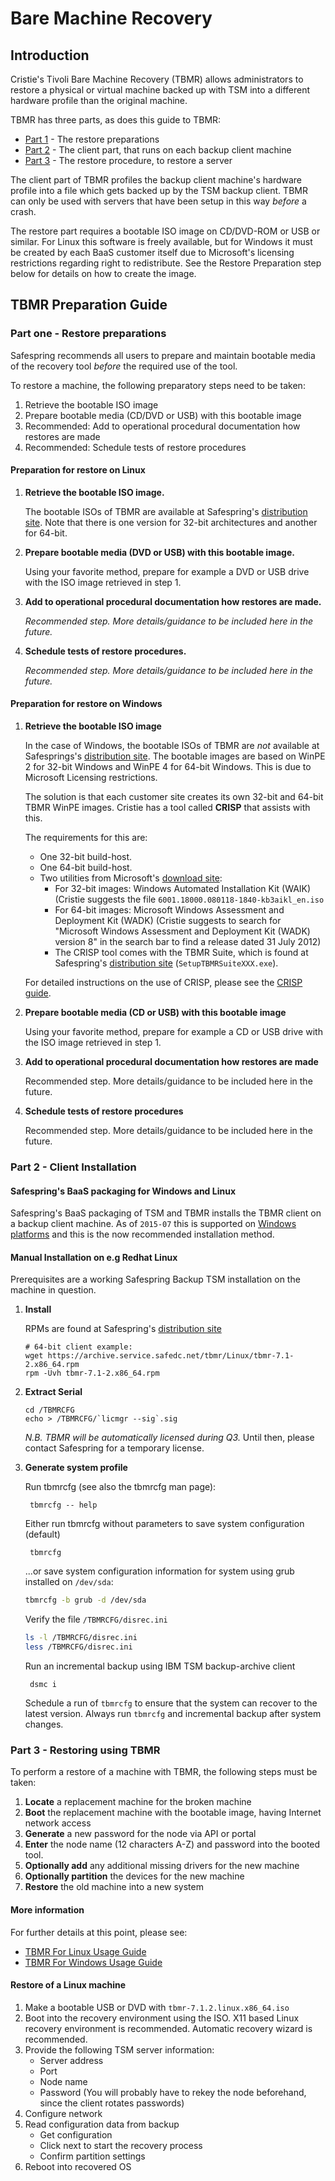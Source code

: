 # Bare Machine Recovery

## Introduction

Cristie's Tivoli Bare Machine Recovery (TBMR) allows administrators to restore a physical or virtual machine backed up with TSM into a different hardware profile than the original machine.

TBMR has three parts, as does this guide to TBMR:

 * [Part 1](#TBMR_prep) - The restore preparations
 * [Part 2](#TBMR_inst) - The client part, that runs on each backup client machine
 * [Part 3](#TBMR_rest) - The restore procedure, to restore a server

The client part of TBMR profiles the backup client machine's hardware profile into a file which gets backed up by the TSM backup client. TBMR can only be used with servers that have been setup in this way _before_ a crash.

The restore part requires a bootable ISO image on CD/DVD-ROM or USB or similar. For Linux this software is freely available, but for Windows it must be created by each BaaS customer itself due to Microsoft's licensing restrictions regarding right to redistribute. See the Restore Preparation step below for details on how to create the image.

<a name="TBMR_prep"></a>

## TBMR Preparation Guide

### Part one - Restore preparations

Safespring recommends all users to prepare and maintain bootable media of the recovery tool _before_ the required use of the tool.

To restore a machine, the following preparatory steps need to be taken:
 1. Retrieve the bootable ISO image
 2. Prepare bootable media (CD/DVD or USB) with this bootable image
 3. Recommended: Add to operational procedural documentation how restores are made
 4. Recommended: Schedule tests of restore procedures

#### Preparation for restore on Linux

 1. **Retrieve the bootable ISO image.**

    The bootable ISOs of TBMR are available at Safespring's [distribution site](https://archive.service.safedc.net/tbmr/Linux/).
    Note that there is one version for 32-bit architectures and another for 64-bit.

 2. **Prepare bootable media (DVD or USB) with this bootable image.**

    Using your favorite method, prepare for example a DVD or USB drive with the ISO image retrieved in step 1.

 3. **Add to operational procedural documentation how restores are made.**

    *Recommended step. More details/guidance to be included here in the future.*

 4. **Schedule tests of restore procedures.**

    *Recommended step. More details/guidance to be included here in the future.*

#### Preparation for restore on Windows

 1. **Retrieve the bootable ISO image**

    In the case of Windows, the bootable ISOs of TBMR are _not_ available at Safesprings's [distribution site](https://archive.service.safedc.net/tbmr/Windows/). The bootable images are based on WinPE 2 for 32-bit Windows and WinPE 4 for 64-bit Windows. This is due to Microsoft Licensing restrictions.

    The solution is that each customer site creates its own 32-bit and 64-bit TBMR WinPE images.
    Cristie has a tool called **CRISP** that assists with this.

    The requirements for this are:

     * One 32-bit build-host.
     * One 64-bit build-host.
     * Two utilities from Microsoft's [download site](http://www.microsoft.com/download/en/default.aspx):
        * For 32-bit images: Windows Automated Installation Kit (WAIK) (Cristie suggests the file `6001.18000.080118-1840-kb3aikl_en.iso`
        * For 64-bit images: Microsoft Windows Assessment and Deployment Kit (WADK) (Cristie suggests to search for "Microsoft Windows Assessment and Deployment Kit (WADK) version 8" in the search bar to find a release dated 31 July 2012)
        * The CRISP tool comes with the TBMR Suite, which is found at Safespring's [distribution site](https://archive.service.safedc.net/tbmr/Windows/) (`SetupTBMRSuiteXXX.exe`).

    For detailed instructions on the use of CRISP, please see the [CRISP guide](https://archive.service.safedc.net/tbmr/Windows/CRISP-7-UserGuide.pdf).

2. **Prepare bootable media (CD or USB) with this bootable image**

    Using your favorite method, prepare for example a CD or USB drive with the ISO image retrieved in step 1.

3. **Add to operational procedural documentation how restores are made**

    Recommended step. More details/guidance to be included here in the future.

4. **Schedule tests of restore procedures**

    Recommended step. More details/guidance to be included here in the future.

<a name="TBMR_inst"></a>

### Part 2 - Client Installation

#### Safespring's BaaS packaging for Windows and Linux

Safespring's BaaS packaging of TSM and TBMR installs the TBMR client on a backup client machine.
As of `2015-07` this is supported on [Windows platforms](Installation-Windows) and this is the now recommended installation method.

#### Manual Installation on e.g Redhat Linux

Prerequisites are a working Safespring Backup TSM installation on the machine in question.

1. **Install**

    RPMs are found at Safespring's [distribution site](https://archive.service.safedc.net/tbmr/Linux/)

    ```shell
    # 64-bit client example:
    wget https://archive.service.safedc.net/tbmr/Linux/tbmr-7.1-2.x86_64.rpm
    rpm -Uvh tbmr-7.1-2.x86_64.rpm
    ```

2. **Extract Serial**
    ```shell
    cd /TBMRCFG
    echo > /TBMRCFG/`licmgr --sig`.sig
    ```

    _N.B. TBMR will be automatically licensed during Q3._ Until then, please contact Safespring for a temporary license.

3. **Generate system profile**

    Run tbmrcfg (see also the tbmrcfg man page):

        tbmrcfg -- help

    Either run tbmrcfg without parameters to save system configuration (default)

        tbmrcfg

    ...or save system configuration information for system using grub installed on `/dev/sda`:
    ```bash
    tbmrcfg -b grub -d /dev/sda
    ```
    Verify the file `/TBMRCFG/disrec.ini`
    ```bash
    ls -l /TBMRCFG/disrec.ini
    less /TBMRCFG/disrec.ini
    ```
    Run an incremental backup using IBM TSM backup-archive client

        dsmc i

    Schedule a run of `tbmrcfg` to ensure that the system can recover to the latest
    version. Always run `tbmrcfg` and incremental backup after system changes.

<a name="TBMR_rest"></a>

### Part 3 - Restoring using TBMR

To perform a restore of a machine with TBMR, the following steps must be taken:

 1. **Locate** a replacement machine for the broken machine
 2. **Boot** the replacement machine with the bootable image, having Internet network access
 3. **Generate** a new password for the node via API or portal
 4. **Enter** the node name (12 characters A-Z) and password into the booted tool.
 5. **Optionally add** any additional missing drivers for the new machine
 6. **Optionally partition** the devices for the new machine
 7. **Restore** the old machine into a new system

#### More information

For further details at this point, please see:

 * [TBMR For Linux Usage Guide](https://archive.service.safedc.net/tbmr/Linux/UserGuide.pdf)
 * [TBMR For Windows Usage Guide](https://archive.service.safedc.net/tbmr/Windows/TBMR-722-UserGuide.pdf)

#### Restore of a Linux machine

1. Make a bootable USB or DVD with `tbmr-7.1.2.linux.x86_64.iso`
2. Boot into the recovery environment using the ISO. X11 based Linux recovery environment is recommended. Automatic recovery wizard is recommended.
3. Provide the following TSM server information:
     - Server address
     - Port
     - Node name
     - Password (You will probably have to rekey the node beforehand, since the client rotates passwords)
4. Configure network
5. Read configuration data from backup
     - Get configuration
     - Click next to start the recovery process
     - Confirm partition settings
6. Reboot into recovered OS
